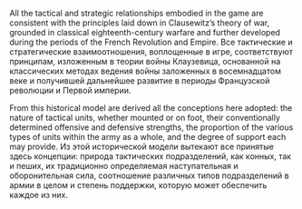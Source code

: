 
All the tactical and strategic relationships embodied in the game are consistent with the principles laid down in Clausewitz’s theory of war, grounded in classical eighteenth-century warfare and further developed during the periods of the French Revolution and Empire.
Все тактические и стратегические взаимоотношения, воплощенные в игре, соответствуют принципам, изложенным в теории войны Клаузевица, основанной на классических методах ведения войны заложенных в восемнадцатом веке и получившей дальнейшее развитие в периоды Французской революции и Первой империи.

From this historical model are derived all the conceptions here adopted: the nature of tactical units, whether mounted or on foot, their conventionally determined offensive and defensive strengths, the proportion of the various types of units within the army as a whole, and the degree of support each may provide.
Из этой исторической модели вытекают все принятые здесь концепции: природа тактических подразделений, как конных, так и пеших, их традиционно определяемая наступательная и оборонительная сила, соотношение различных типов подразделений в армии в целом и степень поддержки, которую может обеспечить каждое из них.